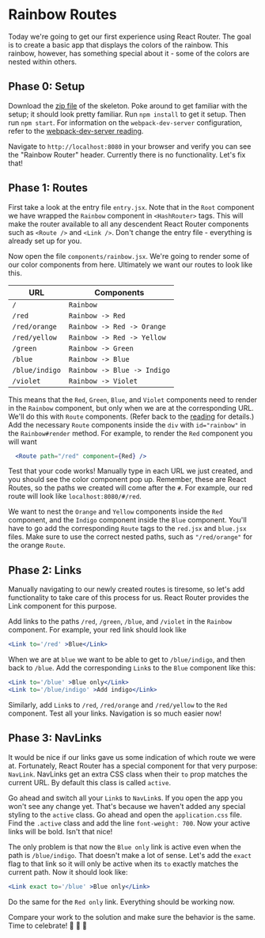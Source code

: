 # Rainbow Routes

Today we're going to get our first experience using React Router. The
goal is to create a basic app that displays the colors of the rainbow.
This rainbow, however, has something special about it - some of the
colors are nested within others.

## Phase 0: Setup

Download the [zip file][zip-skeleton] of the skeleton. Poke around to
get familiar with the setup; it should look pretty familiar. Run `npm
install` to get it setup. Then run `npm start`. For information on the
`webpack-dev-server` configuration, refer to the [webpack-dev-server
reading](../../readings/webpack_dev_server.md).

Navigate to `http://localhost:8080` in your browser and verify you can
see the "Rainbow Router" header.  Currently there is no functionality.
Let's fix that!

## Phase 1: Routes

First take a look at the entry file `entry.jsx`. Note that in the `Root`
component we have wrapped the `Rainbow` component in `<HashRouter>`
tags. This will make the router available to all any descendent React
Router components such as `<Route />` and `<Link />`. Don't change the
entry file - everything is already set up for you.

Now open the file `components/rainbow.jsx`. We're going to render some
of our color components from here. Ultimately we want our routes to look
like this.

URL                     | Components
------------------------|-----------
`/`                     | `Rainbow`
`/red`                  | `Rainbow -> Red`
`/red/orange`           | `Rainbow -> Red -> Orange`
`/red/yellow`           | `Rainbow -> Red -> Yellow`
`/green`                | `Rainbow -> Green`
`/blue`                 | `Rainbow -> Blue`
`/blue/indigo`          | `Rainbow -> Blue -> Indigo`
`/violet`               | `Rainbow -> Violet`

This means that the `Red`, `Green`, `Blue`, and `Violet` components need
to render in the `Rainbow` component, but only when we are at the
corresponding URL. We'll do this with `Route` components. (Refer back to
the [reading][intro] for details.) Add the necessary `Route` components
inside the `div` with `id="rainbow"` in the `Rainbow#render` method. For
example, to render the `Red` component you will want

```jsx
  <Route path="/red" component={Red} />
```

Test that your code works!  Manually type in each URL we just created,
and you should see the color component pop up.  Remember, these are
React Routes, so the paths we created will come after the `#`.  For
example, our red route will look like `localhost:8080/#/red`.

We want to nest the `Orange` and `Yellow` components inside the `Red`
component, and the `Indigo` component inside the `Blue` component.
You'll have to go add the corresponding `Route` tags to the `red.jsx`
and `blue.jsx` files. Make sure to use the correct nested paths, such as
`"/red/orange"` for the orange `Route`.

## Phase 2: Links

Manually navigating to our newly created routes is tiresome, so let's
add functionality to take care of this process for us. React Router
provides the Link component for this purpose.

Add links to the paths `/red`, `/green`, `/blue`, and `/violet` in the
`Rainbow` component. For example, your red link should look like

```jsx
<Link to='/red' >Blue</Link>
```

When we are at `blue` we want to be able to get to `/blue/indigo`, and
then back to `/blue`. Add the corresponding `Link`s to the `Blue`
component like this:

```jsx
<Link to='/blue' >Blue only</Link>
<Link to='/blue/indigo' >Add indigo</Link>
```

 Similarly, add `Link`s to `/red`, `/red/orange` and
`/red/yellow` to the `Red` component. Test all your links. Navigation is
so much easier now!

## Phase 3: NavLinks

It would be nice if our links gave us some indication of which route we
were at. Fortunately, React Router has a special component for that very
purpose: `NavLink`. NavLinks get an extra CSS class when their `to` prop
matches the current URL. By default this class is called `active`.

Go ahead and switch all your `Link`s to `NavLink`s. If you open the app
you won't see any change yet. That's because we haven't added any
special styling to the `active` class. Go ahead and open the
`application.css` file. Find the `.active` class and add the line
`font-weight: 700`. Now your active links will be bold. Isn't that nice!

The only problem is that now the `Blue only` link is active even when
the path is `/blue/indigo`. That doesn't make a lot of sense. Let's add
the `exact` flag to that link so it will only be active when its `to`
exactly matches the current path. Now it should look like:

```jsx
<Link exact to='/blue' >Blue only</Link>
```

Do the same for the `Red only` link. Everything should be working now.

Compare your work to the solution and make sure the behavior is the
same. Time to celebrate! :tada: :rainbow: :tada:

[zip-skeleton]: ./skeleton.zip?raw=true
[with-router]: ../../readings/with_router.md
[intro]: ../../readings/intro_to_react_router.md
